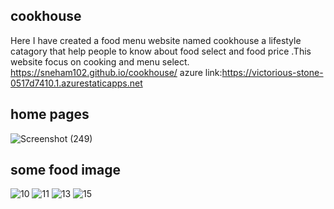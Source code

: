 ## cookhouse
Here I have created a food menu website named cookhouse a lifestyle catagory that help people to know about food select and food price .This website focus on cooking and menu select.
https://sneham102.github.io/cookhouse/
azure link:https://victorious-stone-0517d7410.1.azurestaticapps.net
## home pages
![Screenshot (249)](https://user-images.githubusercontent.com/99536706/188185734-9c4871eb-179b-47c9-bbc1-714aca23cbe4.png)
## some food image
![10](https://user-images.githubusercontent.com/99536706/188189704-d4e85d3d-be3d-4ca3-82bb-5a0f8dcfab3e.jpg)
![11](https://user-images.githubusercontent.com/99536706/188189762-cea6e36d-ccd5-4501-91bd-cebbd214bf5c.jpg)
![13](https://user-images.githubusercontent.com/99536706/188189796-f325819c-ac50-43e0-b79d-20ef4e182f5d.jpg)
![15](https://user-images.githubusercontent.com/99536706/188189819-661aeb66-ee89-4969-8ff1-9f6447367ef9.jpg)
